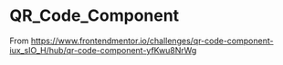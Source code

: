 # QR_Code_Component
From https://www.frontendmentor.io/challenges/qr-code-component-iux_sIO_H/hub/qr-code-component-yfKwu8NrWg
